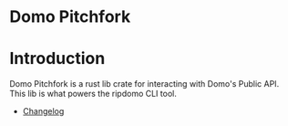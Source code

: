 # Domo Pitchfork

# Introduction 
Domo Pitchfork is a rust lib crate for interacting with Domo's Public API. This lib is what powers the ripdomo CLI tool. 

- [Changelog](changelog.md)

